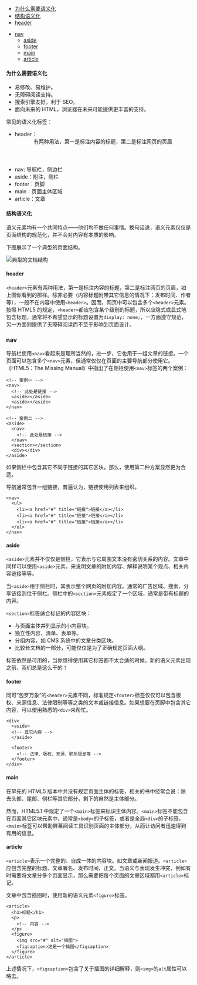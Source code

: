   * [为什么需要语义化](#%E4%B8%BA%E4%BB%80%E4%B9%88%E9%9C%80%E8%A6%81%E8%AF%AD%E4%B9%89%E5%8C%96)
  * [结构语义化](#%E7%BB%93%E6%9E%84%E8%AF%AD%E4%B9%89%E5%8C%96)
  * [header](#header)
- [nav](#nav)
  * [aside](#aside)
  * [footer](#footer)
  * [main](#main)
  * [article](#article)



#### 为什么需要语义化

- 易修改、易维护。
- 无障碍阅读支持。
- 搜索引擎友好，利于 SEO。
- 面向未来的 HTML，浏览器在未来可能提供更丰富的支持。

常见的语义化标签：

- header：<header>有两种用法，第一是标注内容的标题，第二是标注网页的页眉
- nav: 导航栏，侧边栏
- aside：附注，侧栏
- footer：页脚
- main：页面主体区域
- article：文章

#### 结构语义化

语义元素均有一个共同特点——他们均不做任何事情。换句话说，语义元素仅仅是页面结构的规范化，并不会对内容有本质的影响。

下图展示了一个典型的页面结构。

![典型的文档结构](https://user-images.githubusercontent.com/48240828/152738493-afb7260e-91b7-436b-89ce-018702de8c25.png)



#### header

`<header>`元素有两种用法，第一是标注内容的标题，第二是标注网页的页眉，如上图你看到的那样。除非必要（内容标题附带其它信息的情况下：发布时间、作者等），一般不在内容中使用`<header>`。因而，网页中可以包含多个`<header>`元素。按照 HTML5 的规定，`<header>`都应包含某个级别的标题，所以应隐式或显式地包含标题，通常将不希望显示的标题设置为`display: none;`，一方面遵守规范，另一方面则提供了无障碍阅读而不至于影响到页面设计。

### nav

导航栏使用`<nav>`看起来是理所当然的，进一步，它也用于一组文章的链接。一个页面可以包含多个`<nav>`元素，但通常仅仅在页面的主要导航部分使用它。
《HTML5：The Missing Manual》中指出了在侧栏使用`<nav>`标签的两个案例：

```
<!-- 案例一 -->
<nav>
  <!-- 此处是链接 -->
  <aside></aside>
  <aside></aside>
</nav>

<!-- 案例二 -->
<aside>
  <nav>
    <!-- 此处是链接 -->
  </nav>
  <section></section>
  <div></div>
</aside>
```

如果侧栏中包含其它不同于链接的其它区块，那么，使用第二种方案显然更为合适。

导航通常包含一组链接，普遍认为，链接使用列表来组织。

```
<nav>
  <ul>
    <li><a href="#" title="链接">链接</a></li>
    <li><a href="#" title="链接">链接</a></li>
    <li><a href="#" title="链接">链接</a></li>
  </ul>
</nav>
```

#### aside

`<aside>`元素并不仅仅是侧栏，它表示与它周围文本没有密切关系的内容。文章中同样可以使用`<aside>`元素，来说明文章的附加内容、解释说明某个观点、相关内容链接等等。

当`<aside>`用于侧栏时，其表示整个网页的附加内容。通常的广告区域、搜索、分享链接则位于侧栏。侧栏中的`<section>`元素规定了一个区域，通常是带有标题的内容。

`<section>`标签适合标记的内容区块：

- 与页面主体并列显示的小内容块。
- 独立性内容，清单、表单等。
- 分组内容，如 CMS 系统中的文章分类区块。
- 比较长文档的一部分，可能仅仅是为了正确规定页面大纲。

<div>标签依然是可用的，当你觉得使用其它标签都不太合适的时候。新的语义元素出现之前，我们总是这么干的！

#### footer

同可“包罗万象”的`<header>`元素不同，标准规定`<footer>`标签仅仅可以包含版权、来源信息、法律限制等等之类的文本或链接信息。如果想要在页脚中包含其它内容，可以使用熟悉的`<div>`来帮忙。

```
<div>
  <aside>
  <!-- 其它内容 -->
  </aside>
  
  <footer>
    <!-- 法律、版权、来源、联系信息等 -->
  </footer>
</div>
```

#### main

在早先的 HTML5 版本中并没有规定页面主体的标签，相关的书中经常会说：除去头部、尾部、侧栏等其它部分，剩下的自然是主体部分。

然而，HTML5.1 中规定了一个`<main>`标签来标识主体内容。`<main>`标签不能包含在页面其它区块元素中，通常是`<body>`的子标签，或者是全局`<div>`的子标签。`<main>`标签可以帮助屏幕阅读工具识别页面的主体部分，从而让访问者迅速得到有用的信息。

#### article

`<article>`表示一个完整的、自成一体的内容块。如文章或新闻报道。`<article>`应包含完整的标题、文章署名、发布时间、正文。当语义与表现发生冲突，例如有时需要将文章分多个页面显示，那么需要把每个页面的文章区域都用`<article>`标记。

文章中包含插图时，使用新的语义元素`<figure>`标签。

```
<article>
  <h1>标题</h1>
  <p>
    <!-- 内容 -->
  </p>
  <figure>
    <img src="#" alt="插图">
    <figcaption>这是一个插图</figcaption>
  </figure>
</article>
```

上述情况下，`<figcaption>`包含了关于插图的详细解释，则`<img>`的`alt`属性可以略去。

